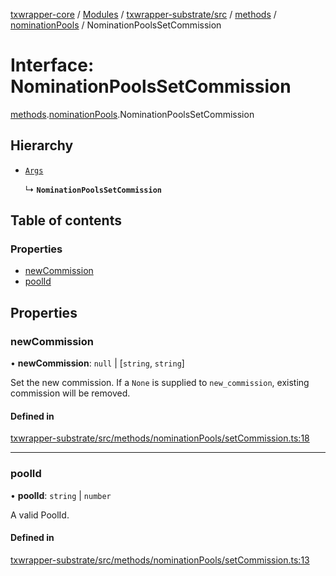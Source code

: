 [txwrapper-core](../README.md) / [Modules](../modules.md) / [txwrapper-substrate/src](../modules/txwrapper_substrate_src.md) / [methods](../modules/txwrapper_substrate_src.methods.md) / [nominationPools](../modules/txwrapper_substrate_src.methods.nominationPools.md) / NominationPoolsSetCommission

# Interface: NominationPoolsSetCommission

[methods](../modules/txwrapper_substrate_src.methods.md).[nominationPools](../modules/txwrapper_substrate_src.methods.nominationPools.md).NominationPoolsSetCommission

## Hierarchy

- [`Args`](../modules/txwrapper_core_src.md#args)

  ↳ **`NominationPoolsSetCommission`**

## Table of contents

### Properties

- [newCommission](txwrapper_substrate_src.methods.nominationPools.NominationPoolsSetCommission.md#newcommission)
- [poolId](txwrapper_substrate_src.methods.nominationPools.NominationPoolsSetCommission.md#poolid)

## Properties

### newCommission

• **newCommission**: ``null`` \| [`string`, `string`]

Set the new commission.
If a `None` is supplied to `new_commission`, existing commission will be removed.

#### Defined in

[txwrapper-substrate/src/methods/nominationPools/setCommission.ts:18](https://github.com/paritytech/txwrapper-core/blob/bb9e677/packages/txwrapper-substrate/src/methods/nominationPools/setCommission.ts#L18)

___

### poolId

• **poolId**: `string` \| `number`

A valid PoolId.

#### Defined in

[txwrapper-substrate/src/methods/nominationPools/setCommission.ts:13](https://github.com/paritytech/txwrapper-core/blob/bb9e677/packages/txwrapper-substrate/src/methods/nominationPools/setCommission.ts#L13)
